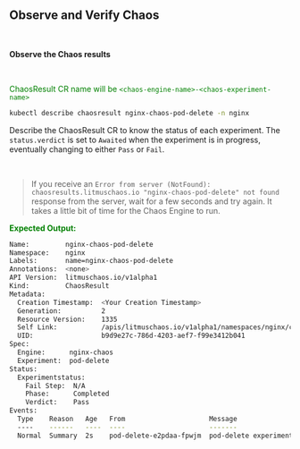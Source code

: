<br>

## Observe and Verify Chaos

<br>

**Observe the Chaos results**

<br>

<span style="color:green">ChaosResult CR name will be `<chaos-engine-name>-<chaos-experiment-name>`</span>

```bash
kubectl describe chaosresult nginx-chaos-pod-delete -n nginx
```

Describe the ChaosResult CR to know the status of each experiment. The `status.verdict` is set to `Awaited` when the experiment is in progress, eventually changing to either `Pass` or `Fail`.

<br>

> If you receive an `Error from server (NotFound): chaosresults.litmuschaos.io "nginx-chaos-pod-delete" not found` response from the server, wait for a few seconds and try again. It takes a little bit of time for the Chaos Engine to run.

<span style="color:green">**Expected Output:**</span>

```bash
Name:         nginx-chaos-pod-delete
Namespace:    nginx
Labels:       name=nginx-chaos-pod-delete
Annotations:  <none>
API Version:  litmuschaos.io/v1alpha1
Kind:         ChaosResult
Metadata:
  Creation Timestamp:  <Your Creation Timestamp>
  Generation:          2
  Resource Version:    1335
  Self Link:           /apis/litmuschaos.io/v1alpha1/namespaces/nginx/chaosresults/nginx-chaos-pod-delete
  UID:                 b9d9e27c-786d-4203-aef7-f99e3412b041
Spec:
  Engine:      nginx-chaos
  Experiment:  pod-delete
Status:
  Experimentstatus:
    Fail Step:  N/A
    Phase:      Completed
    Verdict:    Pass
Events:
  Type    Reason   Age   From                     Message
  ----    ------   ----  ----                     -------
  Normal  Summary  2s    pod-delete-e2pdaa-fpwjm  pod-delete experiment has been Passed
```
